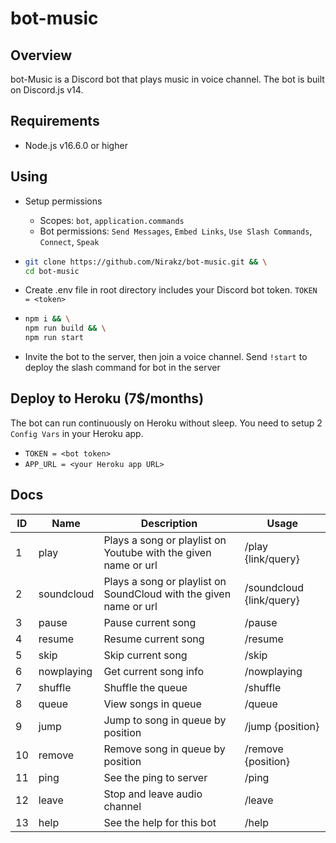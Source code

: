 # bot-music

## Overview

bot-Music is a Discord bot that plays music in voice channel. The bot is built on Discord.js v14.

## Requirements

- Node.js v16.6.0 or higher

## Using

- Setup permissions
  - Scopes: `bot`, `application.commands`
  - Bot permissions: `Send Messages`, `Embed Links`, `Use Slash Commands`, `Connect`, `Speak`
- ```bash
  git clone https://github.com/Nirakz/bot-music.git && \
  cd bot-music
  ```
- Create .env file in root directory includes your Discord bot token. `TOKEN = <token>`

- ```bash
  npm i && \
  npm run build && \
  npm run start
  ```

- Invite the bot to the server, then join a voice channel. Send `!start` to deploy the slash command for bot in the server

## Deploy to Heroku (7$/months)

The bot can run continuously on Heroku without sleep. You need to setup 2 `Config Vars` in your Heroku app.

- `TOKEN = <bot token>`
- `APP_URL = <your Heroku app URL>`

## Docs

| ID  | Name       | Description                                                       | Usage                    |
| --- | ---------- | ----------------------------------------------------------------- | ------------------------ |
| 1   | play       | Plays a song or playlist on Youtube with the given name or url    | /play {link/query}       |
| 2   | soundcloud | Plays a song or playlist on SoundCloud with the given name or url | /soundcloud {link/query} |
| 3   | pause      | Pause current song                                                | /pause                   |
| 4   | resume     | Resume current song                                               | /resume                  |
| 5   | skip       | Skip current song                                                 | /skip                    |
| 6   | nowplaying | Get current song info                                             | /nowplaying              |
| 7   | shuffle    | Shuffle the queue                                                 | /shuffle                 |
| 8   | queue      | View songs in queue                                               | /queue                   |
| 9   | jump       | Jump to song in queue by position                                 | /jump {position}         |
| 10  | remove     | Remove song in queue by position                                  | /remove {position}       |
| 11  | ping       | See the ping to server                                            | /ping                    |
| 12  | leave      | Stop and leave audio channel                                      | /leave                   |
| 13  | help       | See the help for this bot                                         | /help                    |
